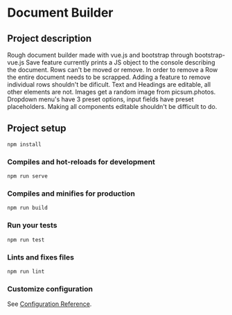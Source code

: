# Document Builder

## Project description
Rough document builder made with vue.js and bootstrap through bootstrap-vue.js
Save feature currently prints a JS object to the console describing the document.
Rows can't be moved or remove. In order to remove a Row the entire document needs to be scrapped. Adding a feature to remove individual rows shouldn't be dificult.
Text and Headings are editable, all other elements are not. Images get a random image from picsum.photos. Dropdown menu's have 3 preset options, input fields have preset placeholders. Making all components editable shouldn't be difficult to do.


## Project setup
```
npm install
```

### Compiles and hot-reloads for development
```
npm run serve
```

### Compiles and minifies for production
```
npm run build
```

### Run your tests
```
npm run test
```

### Lints and fixes files
```
npm run lint
```

### Customize configuration
See [Configuration Reference](https://cli.vuejs.org/config/).

